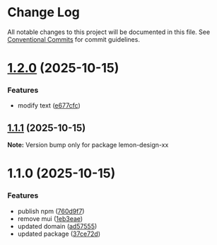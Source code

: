 # Change Log

All notable changes to this project will be documented in this file.
See [Conventional Commits](https://conventionalcommits.org) for commit guidelines.

# [1.2.0](https://github.com/wyle-timing-xx/lemon-design/compare/v1.1.1...v1.2.0) (2025-10-15)


### Features

* modify text ([e677cfc](https://github.com/wyle-timing-xx/lemon-design/commit/e677cfc1e3691f61edb58fb84a4a6661faee7253))





## [1.1.1](https://github.com/wyle-timing-xx/lemon-design/compare/v1.1.0...v1.1.1) (2025-10-15)

**Note:** Version bump only for package lemon-design-xx





# 1.1.0 (2025-10-15)


### Features

* publish npm ([760d9f7](https://github.com/wyle-timing-xx/lemon-design/commit/760d9f7471c955703c9e310b3e28047b84027c28))
* remove mui ([1eb3eae](https://github.com/wyle-timing-xx/lemon-design/commit/1eb3eaeaf2fcab7de786f82115649b7e1c14ec44))
* updated domain ([ad57555](https://github.com/wyle-timing-xx/lemon-design/commit/ad57555c20c0524045090b41f35b563d7db49d68))
* updated package ([37ce72d](https://github.com/wyle-timing-xx/lemon-design/commit/37ce72d17565f5a3902e62ae726e2fe48e6c0d39))
